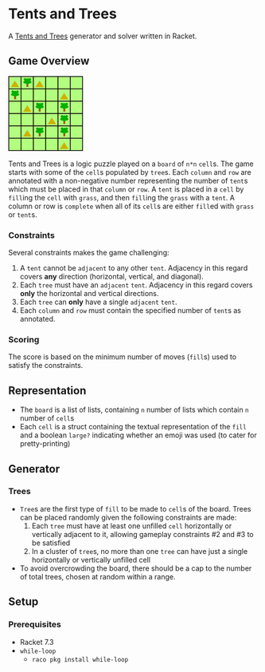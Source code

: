 # Tents and Trees

A [Tents and Trees](https://www.reddit.com/r/IndieGaming/comments/93njyo/tents_trees_is_a_logic_puzzle_with_friendly/) generator and solver written in Racket.

## Game Overview

![tents and trees](./logic_tents_small.gif)

Tents and Trees is a logic puzzle played on a `board` of `n*n` `cell`s. The game starts with some of the `cell`s populated by `tree`s. Each `column` and `row` are annotated with a non-negative number representing the number of `tent`s which must be placed in that `column` or `row`. A `tent` is placed in a `cell` by `fill`ing the `cell` with `grass`, and then `fill`ing the `grass` with a `tent`. A column or row is `complete` when all of its `cell`s are either `fill`ed with `grass` or `tent`s.

### Constraints

Several constraints makes the game challenging:

1. A `tent` cannot be `adjacent` to any other `tent`. Adjacency in this regard covers **any** direction (horizontal, vertical, and diagonal).
2. Each `tree` must have an `adjacent` `tent`. Adjacency in this regard covers **only** the horizontal and vertical directions.
3. Each `tree` can **only** have a single `adjacent` `tent`.
4. Each `column` and `row` must contain the specified number of `tent`s as annotated.

### Scoring

The score is based on the minimum number of moves (`fill`s) used to satisfy the constraints.

## Representation

* The `board` is a list of lists, containing `n` number of lists which contain `n` number of `cell`s
* Each `cell` is a struct containing the textual representation of the `fill` and a boolean `large?` indicating whether an emoji was used (to cater for pretty-printing)

## Generator

### Trees

* `Tree`s are the first type of `fill` to be made to `cell`s of the board. Trees can be placed randomly given the following constraints are made:
  1. Each `tree` must have at least one unfilled `cell` horizontally or vertically adjacent to it, allowing gameplay constraints #2 and #3 to be satisfied
  2. In a cluster of `tree`s, no more than one `tree` can have just a single horizontally or vertically unfilled cell
* To avoid overcrowding the board, there should be a cap to the number of total trees, chosen at random within a range.

## Setup

### Prerequisites

* Racket 7.3
* `while-loop`
  * `raco pkg install while-loop`
